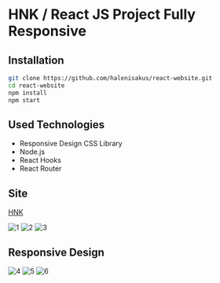 # HNK / React JS Project Fully Responsive

## Installation

```bash
git clone https://github.com/halenisakus/react-website.git
cd react-website
npm install
npm start
```

## Used Technologies

- Responsive Design CSS Library <br/>
- Node.js <br/>
- React Hooks <br/>
- React Router <br/>

## Site

[HNK](https://codesandbox.io/s/github/halenisakus/react-website)


![1](https://user-images.githubusercontent.com/47247825/93689521-f85d5400-fad7-11ea-8308-a0e7115da86e.png)
![2](https://user-images.githubusercontent.com/47247825/93689522-f98e8100-fad7-11ea-9fe6-79d425bea4b9.png)
![3](https://user-images.githubusercontent.com/47247825/93689523-fa271780-fad7-11ea-99fc-d7155715ea58.png)

## Responsive Design 


![4](https://user-images.githubusercontent.com/47247825/93689525-fb584480-fad7-11ea-804b-6da603e4d6cb.png)
![5](https://user-images.githubusercontent.com/47247825/93689526-fc897180-fad7-11ea-8d0b-9e734484b270.png)
![6](https://user-images.githubusercontent.com/47247825/93689527-fdba9e80-fad7-11ea-9017-11908fb68f0c.png)
